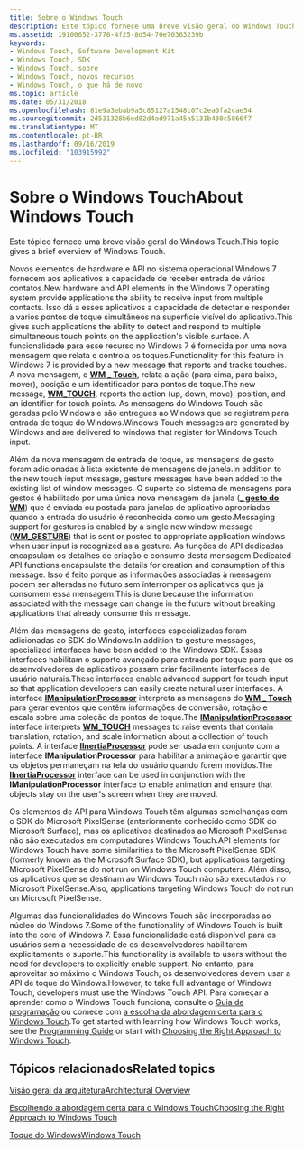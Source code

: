 ```yaml
---
title: Sobre o Windows Touch
description: Este tópico fornece uma breve visão geral do Windows Touch.
ms.assetid: 19100652-3778-4f25-8d54-70e70363239b
keywords:
- Windows Touch, Software Development Kit
- Windows Touch, SDK
- Windows Touch, sobre
- Windows Touch, novos recursos
- Windows Touch, o que há de novo
ms.topic: article
ms.date: 05/31/2018
ms.openlocfilehash: 81e9a3ebab9a5c85127a1548c07c2ea0fa2cae54
ms.sourcegitcommit: 2d531328b6ed82d4ad971a45a5131b430c5866f7
ms.translationtype: MT
ms.contentlocale: pt-BR
ms.lasthandoff: 09/16/2019
ms.locfileid: "103915992"
---
```

# <a name="about-windows-touch"></a><span data-ttu-id="27a6d-108">Sobre o Windows Touch</span><span class="sxs-lookup"><span data-stu-id="27a6d-108">About Windows Touch</span></span>

<span data-ttu-id="27a6d-109">Este tópico fornece uma breve visão geral do Windows Touch.</span><span class="sxs-lookup"><span data-stu-id="27a6d-109">This topic gives a brief overview of Windows Touch.</span></span>

<span data-ttu-id="27a6d-110">Novos elementos de hardware e API no sistema operacional Windows 7 fornecem aos aplicativos a capacidade de receber entrada de vários contatos.</span><span class="sxs-lookup"><span data-stu-id="27a6d-110">New hardware and API elements in the Windows 7 operating system provide applications the ability to receive input from multiple contacts.</span></span> <span data-ttu-id="27a6d-111">Isso dá a esses aplicativos a capacidade de detectar e responder a vários pontos de toque simultâneos na superfície visível do aplicativo.</span><span class="sxs-lookup"><span data-stu-id="27a6d-111">This gives such applications the ability to detect and respond to multiple simultaneous touch points on the application's visible surface.</span></span> <span data-ttu-id="27a6d-112">A funcionalidade para esse recurso no Windows 7 é fornecida por uma nova mensagem que relata e controla os toques.</span><span class="sxs-lookup"><span data-stu-id="27a6d-112">Functionality for this feature in Windows 7 is provided by a new message that reports and tracks touches.</span></span> <span data-ttu-id="27a6d-113">A nova mensagem, o [**WM \_ Touch**](wm-touchdown.md), relata a ação (para cima, para baixo, mover), posição e um identificador para pontos de toque.</span><span class="sxs-lookup"><span data-stu-id="27a6d-113">The new message, [**WM\_TOUCH**](wm-touchdown.md), reports the action (up, down, move), position, and an identifier for touch points.</span></span> <span data-ttu-id="27a6d-114">As mensagens do Windows Touch são geradas pelo Windows e são entregues ao Windows que se registram para entrada de toque do Windows.</span><span class="sxs-lookup"><span data-stu-id="27a6d-114">Windows Touch messages are generated by Windows and are delivered to windows that register for Windows Touch input.</span></span>

<span data-ttu-id="27a6d-115">Além da nova mensagem de entrada de toque, as mensagens de gesto foram adicionadas à lista existente de mensagens de janela.</span><span class="sxs-lookup"><span data-stu-id="27a6d-115">In addition to the new touch input message, gesture messages have been added to the existing list of window messages.</span></span> <span data-ttu-id="27a6d-116">O suporte ao sistema de mensagens para gestos é habilitado por uma única nova mensagem de janela ([**\_ gesto do WM**](wm-gesture.md)) que é enviada ou postada para janelas de aplicativo apropriadas quando a entrada do usuário é reconhecida como um gesto.</span><span class="sxs-lookup"><span data-stu-id="27a6d-116">Messaging support for gestures is enabled by a single new window message ([**WM\_GESTURE**](wm-gesture.md)) that is sent or posted to appropriate application windows when user input is recognized as a gesture.</span></span> <span data-ttu-id="27a6d-117">As funções de API dedicadas encapsulam os detalhes de criação e consumo desta mensagem.</span><span class="sxs-lookup"><span data-stu-id="27a6d-117">Dedicated API functions encapsulate the details for creation and consumption of this message.</span></span> <span data-ttu-id="27a6d-118">Isso é feito porque as informações associadas à mensagem podem ser alteradas no futuro sem interromper os aplicativos que já consomem essa mensagem.</span><span class="sxs-lookup"><span data-stu-id="27a6d-118">This is done because the information associated with the message can change in the future without breaking applications that already consume this message.</span></span>

<span data-ttu-id="27a6d-119">Além das mensagens de gesto, interfaces especializadas foram adicionadas ao SDK do Windows.</span><span class="sxs-lookup"><span data-stu-id="27a6d-119">In addition to gesture messages, specialized interfaces have been added to the Windows SDK.</span></span> <span data-ttu-id="27a6d-120">Essas interfaces habilitam o suporte avançado para entrada por toque para que os desenvolvedores de aplicativos possam criar facilmente interfaces de usuário naturais.</span><span class="sxs-lookup"><span data-stu-id="27a6d-120">These interfaces enable advanced support for touch input so that application developers can easily create natural user interfaces.</span></span> <span data-ttu-id="27a6d-121">A interface [**IManipulationProcessor**](/windows/desktop/api/manipulations/nn-manipulations-imanipulationprocessor) interpreta as mensagens do [**WM \_ Touch**](wm-touchdown.md) para gerar eventos que contêm informações de conversão, rotação e escala sobre uma coleção de pontos de toque.</span><span class="sxs-lookup"><span data-stu-id="27a6d-121">The [**IManipulationProcessor**](/windows/desktop/api/manipulations/nn-manipulations-imanipulationprocessor) interface interprets [**WM\_TOUCH**](wm-touchdown.md) messages to raise events that contain translation, rotation, and scale information about a collection of touch points.</span></span> <span data-ttu-id="27a6d-122">A interface [**IInertiaProcessor**](/windows/desktop/api/manipulations/nn-manipulations-iinertiaprocessor) pode ser usada em conjunto com a interface **IManipulationProcessor** para habilitar a animação e garantir que os objetos permaneçam na tela do usuário quando forem movidos.</span><span class="sxs-lookup"><span data-stu-id="27a6d-122">The [**IInertiaProcessor**](/windows/desktop/api/manipulations/nn-manipulations-iinertiaprocessor) interface can be used in conjunction with the **IManipulationProcessor** interface to enable animation and ensure that objects stay on the user's screen when they are moved.</span></span>

<span data-ttu-id="27a6d-123">Os elementos de API para Windows Touch têm algumas semelhanças com o SDK do Microsoft PixelSense (anteriormente conhecido como SDK do Microsoft Surface), mas os aplicativos destinados ao Microsoft PixelSense não são executados em computadores Windows Touch.</span><span class="sxs-lookup"><span data-stu-id="27a6d-123">API elements for Windows Touch have some similarities to the Microsoft PixelSense SDK (formerly known as the Microsoft Surface SDK), but applications targeting Microsoft PixelSense do not run on Windows Touch computers.</span></span> <span data-ttu-id="27a6d-124">Além disso, os aplicativos que se destinam ao Windows Touch não são executados no Microsoft PixelSense.</span><span class="sxs-lookup"><span data-stu-id="27a6d-124">Also, applications targeting Windows Touch do not run on Microsoft PixelSense.</span></span>

<span data-ttu-id="27a6d-125">Algumas das funcionalidades do Windows Touch são incorporadas ao núcleo do Windows 7.</span><span class="sxs-lookup"><span data-stu-id="27a6d-125">Some of the functionality of Windows Touch is built into the core of Windows 7.</span></span> <span data-ttu-id="27a6d-126">Essa funcionalidade está disponível para os usuários sem a necessidade de os desenvolvedores habilitarem explicitamente o suporte.</span><span class="sxs-lookup"><span data-stu-id="27a6d-126">This functionality is available to users without the need for developers to explicitly enable support.</span></span> <span data-ttu-id="27a6d-127">No entanto, para aproveitar ao máximo o Windows Touch, os desenvolvedores devem usar a API de toque do Windows.</span><span class="sxs-lookup"><span data-stu-id="27a6d-127">However, to take full advantage of Windows Touch, developers must use the Windows Touch API.</span></span> <span data-ttu-id="27a6d-128">Para começar a aprender como o Windows Touch funciona, consulte o [Guia de programação](programming-guide.md) ou comece com [a escolha da abordagem certa para o Windows Touch](choosing-the-right-approach-to-windows-touch.md).</span><span class="sxs-lookup"><span data-stu-id="27a6d-128">To get started with learning how Windows Touch works, see the [Programming Guide](programming-guide.md) or start with [Choosing the Right Approach to Windows Touch](choosing-the-right-approach-to-windows-touch.md).</span></span>

## <a name="related-topics"></a><span data-ttu-id="27a6d-129">Tópicos relacionados</span><span class="sxs-lookup"><span data-stu-id="27a6d-129">Related topics</span></span>

<dl> <dt>

[<span data-ttu-id="27a6d-130">Visão geral da arquitetura</span><span class="sxs-lookup"><span data-stu-id="27a6d-130">Architectural Overview</span></span>](architectural-overview.md)
</dt> <dt>

[<span data-ttu-id="27a6d-131">Escolhendo a abordagem certa para o Windows Touch</span><span class="sxs-lookup"><span data-stu-id="27a6d-131">Choosing the Right Approach to Windows Touch</span></span>](choosing-the-right-approach-to-windows-touch.md)
</dt> <dt>

[<span data-ttu-id="27a6d-132">Toque do Windows</span><span class="sxs-lookup"><span data-stu-id="27a6d-132">Windows Touch</span></span>](windows-touch-portal.md)
</dt> </dl>

 

 




